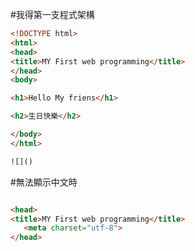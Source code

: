 #我得第一支程式架構
 
 ```html
 <!DOCTYPE html>
<html>
<head>
 <title>MY First web programming</title>
</head>
<body>

<h1>Hello My friens</h1>

<h2>生日快樂</h2>

</body>
</html>

![]()
```
#無法顯示中文時

 ```html

<head>
<title>MY First web programming</title>
	<meta charset="utf-8">
</head>





 
